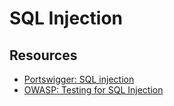 # SQL Injection


## Resources

* [Portswigger: SQL injection](https://portswigger.net/web-security/sql-injection)
* [OWASP: Testing for SQL Injection](https://owasp.org/www-project-web-security-testing-guide/stable/4-Web_Application_Security_Testing/07-Input_Validation_Testing/05-Testing_for_SQL_Injection)
